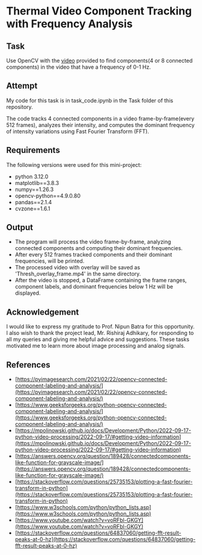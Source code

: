 # Thermal Video Component Tracking with Frequency Analysis 
## Task
Use OpenCV with the [video](https://drive.google.com/file/d/1PWS2MoFphHwTwblN82QZZbYqEmycN0Jj/view?usp=sharing) provided to find components(4 or 8 connected components) in the video that have a frequency of 0-1 Hz. 
## Attempt
My code for this task is in task_code.ipynb in the Task folder of this repository.     

The code tracks 4 connected components in a video frame-by-frame(every 512 frames), analyzes their intensity, and computes the dominant frequency of intensity variations using Fast Fourier Transform (FFT).

## Requirements
The following versions were used for this mini-project: 
- python 3.12.0
- matplotlib==3.8.3
- numpy==1.26.3
- opencv-python==4.9.0.80
- pandas==2.1.4
- cvzone==1.6.1

## Output
- The program will process the video frame-by-frame, analyzing connected components and computing their dominant frequencies.
- After every 512 frames tracked components and their dominant frequencies, will be printed.
- The processed video with overlay will be saved as 'Thresh_overlay_frame.mp4' in the same directory.
- After the video is stopped, a DataFrame containing the frame ranges, component labels, and dominant frequencies below 1 Hz will be displayed.
  
## Acknowledgement
I would like to express my gratitude to Prof. Nipun Batra for this opportunity. I also wish to thank the project lead, Mr. Rishiraj Adhikary, for responding to all my queries and giving me helpful advice and suggestions. These tasks motivated me to learn more about image processing and analog signals.
## References
-  [https://pyimagesearch.com/2021/02/22/opencv-connected-component-labeling-and-analysis/](https://pyimagesearch.com/2021/02/22/opencv-connected-component-labeling-and-analysis/)
-  [https://www.geeksforgeeks.org/python-opencv-connected-component-labeling-and-analysis/](https://www.geeksforgeeks.org/python-opencv-connected-component-labeling-and-analysis/)
-  [https://mpolinowski.github.io/docs/Development/Python/2022-09-17-python-video-processing/2022-09-17/#getting-video-information](https://mpolinowski.github.io/docs/Development/Python/2022-09-17-python-video-processing/2022-09-17/#getting-video-information)
-  [https://answers.opencv.org/question/189428/connectedcomponents-like-function-for-grayscale-image/](https://answers.opencv.org/question/189428/connectedcomponents-like-function-for-grayscale-image/)
-  [https://stackoverflow.com/questions/25735153/plotting-a-fast-fourier-transform-in-python](https://stackoverflow.com/questions/25735153/plotting-a-fast-fourier-transform-in-python)
-  [https://www.w3schools.com/python/python_lists.asp](https://www.w3schools.com/python/python_lists.asp)
-  [https://www.youtube.com/watch?v=voRFbl-GKGY](https://www.youtube.com/watch?v=voRFbl-GKGY)
-  [https://stackoverflow.com/questions/64837060/getting-fft-result-peaks-at-0-hz](https://stackoverflow.com/questions/64837060/getting-fft-result-peaks-at-0-hz)
